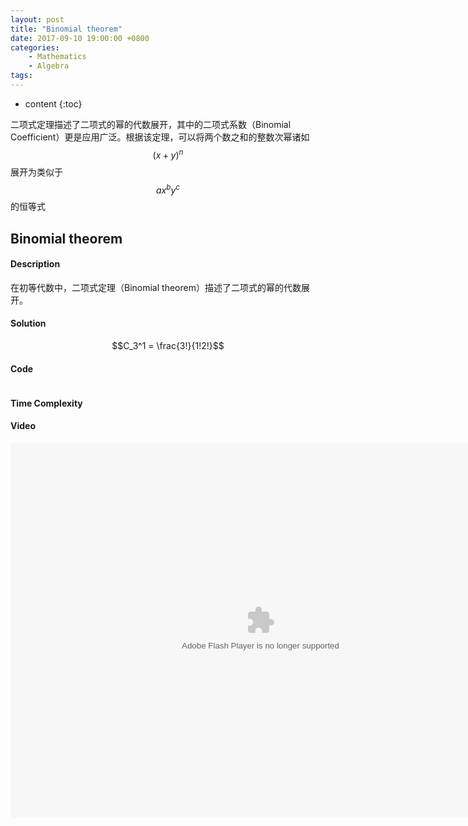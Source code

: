 ```yaml
---
layout: post
title: "Binomial theorem"
date: 2017-09-10 19:00:00 +0800 
categories: 
    - Mathematics 
    - Algebra
tags: 
---
```

* content
{:toc}

二项式定理描述了二项式的幂的代数展开，其中的二项式系数（Binomial Coefficient）更是应用广泛。根据该定理，可以将两个数之和的整数次幂诸如$$(x + y) ^ n$$ 展开为类似于$$ax^by^c$$的恒等式

<!-- more -->

## Binomial theorem

#### Description

在初等代数中，二项式定理（Binomial theorem）描述了二项式的幂的代数展开。

#### Solution


$$C_3^1 = \frac{3!}{1!2!}$$


#### Code
```cpp
```

#### Time Complexity


#### Video

<embed src='http://player.youku.com/player.php/sid/XMjkwMzEwNTAwNA==/v.swf' allowFullScreen='true' quality='high' width='800' height='600' align='middle' allowScriptAccess='always' type='application/x-shockwave-flash'>
